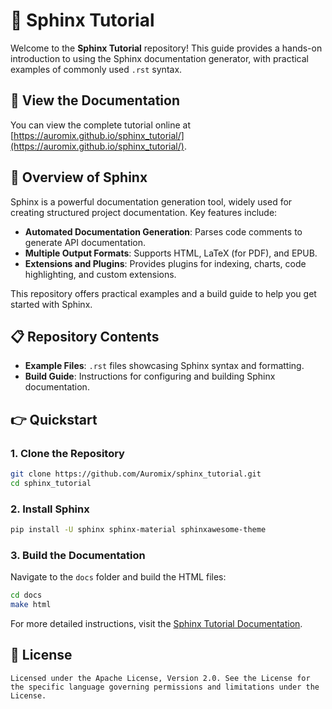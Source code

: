 
# 🐫 Sphinx Tutorial

Welcome to the **Sphinx Tutorial** repository! This guide provides a hands-on introduction to using the Sphinx documentation generator, with practical examples of commonly used `.rst` syntax.

## 📖 View the Documentation

You can view the complete tutorial online at [https://auromix.github.io/sphinx_tutorial/](https://auromix.github.io/sphinx_tutorial/).

## 🧐 Overview of Sphinx

Sphinx is a powerful documentation generation tool, widely used for creating structured project documentation. Key features include:

- **Automated Documentation Generation**: Parses code comments to generate API documentation.
- **Multiple Output Formats**: Supports HTML, LaTeX (for PDF), and EPUB.
- **Extensions and Plugins**: Provides plugins for indexing, charts, code highlighting, and custom extensions.

This repository offers practical examples and a build guide to help you get started with Sphinx.

## 📋 Repository Contents

- **Example Files**: `.rst` files showcasing Sphinx syntax and formatting.
- **Build Guide**: Instructions for configuring and building Sphinx documentation.

## 👉 Quickstart

### 1. Clone the Repository

```bash
git clone https://github.com/Auromix/sphinx_tutorial.git
cd sphinx_tutorial
```

### 2. Install Sphinx

```bash
pip install -U sphinx sphinx-material sphinxawesome-theme
```

### 3. Build the Documentation

Navigate to the `docs` folder and build the HTML files:

```bash
cd docs
make html
```

For more detailed instructions, visit the [Sphinx Tutorial Documentation](https://auromix.github.io/sphinx_tutorial/).

## 📜 License

```text
Licensed under the Apache License, Version 2.0. See the License for the specific language governing permissions and limitations under the License.
```
